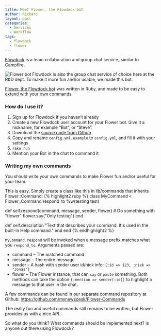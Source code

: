 ```yaml
---
title: Meet Flower, the Flowdock bot
author: Richard
layout: post
categories:
  - Services
  - Workflow
tags:
  - flowdock
  - flower
---
```

[Flowdock](http://www.flowdock.com) is a team collaboration and group chat service, similar to Campfire.

![Flower bot](http://devcorner.mynewsdesk.com/wp-content/uploads/2011/06/Flower-bot.jpg "Flower bot") Flowdock is also the group chat service of choice here at the R&D dept. To make it more fun and/or usable, we made this bot.

[Flower, the Flowdock bot][1] was written in Ruby, and made to be easy to extend with your own commands.

### How do I use it?<span style="color: #444444; line-height: 24px;"> </span>

1.  Sign up for Flowdock if you haven’t already
2.  Create a new Flowdock user account for your Flower bot. Give it a nickname, for example “Bot”, or “Steve”.
3.  Download the [source code from Github][1]
4.  Copy and rename `config.yml.example` to `config.yml`, and fill it with your settings
5.  `rake run`
6.  Mention your Bot in the chat to command it

### Writing my own commands

You should write your own commands to make Flower fun and/or useful for your team.

This is easy. Simply create a class like this in lib/commands that inherits Flower::Command:
{% highlight2 ruby %}
class MyCommand < Flower::Command
  respond_to %w(testing test)

  def self.respond(command, message, sender, flower)
    # Do something with "flower"
    flower.say("Only testing")
  end

  def self.description
    "Text that describes your command. It's used in the built-in Help command."
  end
end
{% endhighlight2 %}

`MyCommand.respond` will be invoked when a message prefix matches what you `respond_to`. Arguments passed are:

*   command – The matched command
*   message – The entire message
*   sender – A hash with sender user id/nick info: `{:id => 123, :nick => "Jonas"}`
*   flower – The Flower instance, that can `say` or `paste` something. Both methods can take the option `{:mention => sender[:id]}` to highlight a message to that user in the chat.

A few commands can be found in our separate command repository at Github: <https://github.com/mynewsdesk/Flower-Commands>

The really fun and useful commands still remains to be written, but Flower provides us with a nice API.

So what do you think? What commands should be implemented next? Is anyone out there using Flowdock?

 [1]: https://github.com/mynewsdesk/Flower